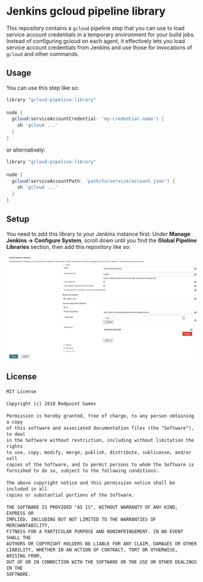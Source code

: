 # Jenkins gcloud pipeline library

This repository contains a `gcloud` pipeline step that you can use to load service account credentials in a temporary environment for your build jobs. Instead of configuring gcloud on each agent, it effectively lets you load service account credentials from Jenkins and use those for invocations of `gcloud` and other commands.

## Usage

You can use this step like so:

```groovy
library "gcloud-pipeline-library"

node {
  gcloud(serviceAccountCredential: 'my-credential-name') {
    sh 'gcloud ...'
  }
}
```

or alternatively:

```groovy
library "gcloud-pipeline-library"

node {
  gcloud(serviceAccountPath: 'path/to/service/account.json') {
    sh 'gcloud ...'
  }
}
```

## Setup

You need to add this library to your Jenkins instance first. Under **Manage Jenkins -> Configure System**, scroll down until you find the **Global Pipeline Libraries** section, then add this repository like so:

![Setup Instructions](./setup.png)

## License

```
MIT License

Copyright (c) 2018 Redpoint Games

Permission is hereby granted, free of charge, to any person obtaining a copy
of this software and associated documentation files (the "Software"), to deal
in the Software without restriction, including without limitation the rights
to use, copy, modify, merge, publish, distribute, sublicense, and/or sell
copies of the Software, and to permit persons to whom the Software is
furnished to do so, subject to the following conditions:

The above copyright notice and this permission notice shall be included in all
copies or substantial portions of the Software.

THE SOFTWARE IS PROVIDED "AS IS", WITHOUT WARRANTY OF ANY KIND, EXPRESS OR
IMPLIED, INCLUDING BUT NOT LIMITED TO THE WARRANTIES OF MERCHANTABILITY,
FITNESS FOR A PARTICULAR PURPOSE AND NONINFRINGEMENT. IN NO EVENT SHALL THE
AUTHORS OR COPYRIGHT HOLDERS BE LIABLE FOR ANY CLAIM, DAMAGES OR OTHER
LIABILITY, WHETHER IN AN ACTION OF CONTRACT, TORT OR OTHERWISE, ARISING FROM,
OUT OF OR IN CONNECTION WITH THE SOFTWARE OR THE USE OR OTHER DEALINGS IN THE
SOFTWARE.
```